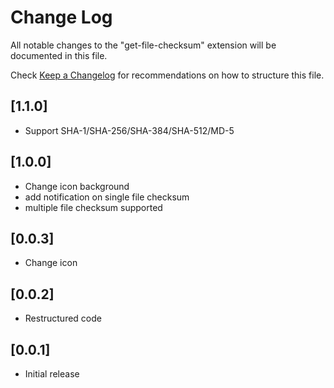 # Change Log

All notable changes to the "get-file-checksum" extension will be documented in this file.

Check [Keep a Changelog](http://keepachangelog.com/) for recommendations on how to structure this file.

## [1.1.0]
- Support SHA-1/SHA-256/SHA-384/SHA-512/MD-5

## [1.0.0]
- Change icon background
- add notification on single file checksum
- multiple file checksum supported

## [0.0.3]
- Change icon

## [0.0.2]
- Restructured code

## [0.0.1]
- Initial release